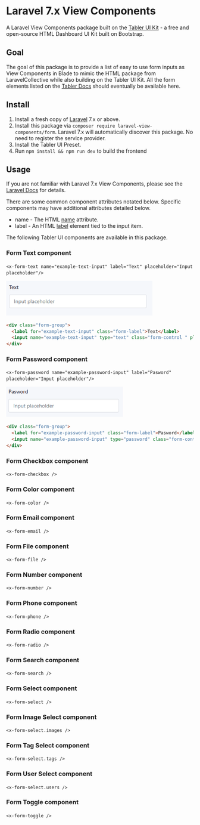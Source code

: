 # Laravel 7.x View Components

A Laravel View Components package built on the [Tabler UI Kit](https://tabler.io) - a free and open-source HTML Dashboard UI Kit built on Bootstrap.

## Goal
The goal of this package is to provide a list of easy to use form inputs as View Components in Blade to mimic the HTML package from LaravelCollective while also building on the Tabler UI Kit. All the form elements listed on the [Tabler Docs](https://preview-dev.tabler.io/docs/form-elements.html) should eventually be available here.

## Install

1. Install a fresh copy of [Laravel](https://laravel.com/docs/7.x/installation) 7.x or above.
2. Install this package via `composer require laravel-view-components/form`. Laravel 7.x will automatically discover this package. No need to register the service provider.
3. Install the Tabler UI Preset.
4. Run `npm install && npm run dev` to build the frontend

## Usage

If you are not familiar with Laravel 7.x View Components, please see the [Laravel Docs](https://laravel.com/docs/7.x/blade#displaying-components) for details.

There are some common component attributes notated below. Specific components may have additional attributes detailed below.
* name - The HTML [name](https://developer.mozilla.org/en-US/docs/Web/HTML/Element/input#htmlattrdefname) attribute.
* label - An HTML [label](https://developer.mozilla.org/en-US/docs/Web/HTML/Element/label) element tied to the input item.

The following Tabler UI components are available in this package.

### Form Text component
`<x-form-text name="example-text-input" label="Text" placeholder="Input placeholder"/>`

![form-text](/screenshots/form-text.png)

```html
<div class="form-group">
  <label for="example-text-input" class="form-label">Text</label>
  <input name="example-text-input" type="text" class="form-control " placeholder="Input placeholder" autocomplete="off">
</div>
```

### Form Password component
`<x-form-password name="example-password-input" label="Pasword" placeholder="Input placeholder"/>`

![form-password](/screenshots/form-password.png)

```html
<div class="form-group">
  <label for="example-password-input" class="form-label">Pasword</label>
  <input name="example-password-input" type="password" class="form-control " placeholder="Input placeholder" autocomplete="off">
</div>
```


### Form Checkbox component
`<x-form-checkbox />`

### Form Color component
`<x-form-color />`

### Form Email component
`<x-form-email />`

### Form File component
`<x-form-file />`

### Form Number component
`<x-form-number />`

### Form Phone component
`<x-form-phone />`

### Form Radio component
`<x-form-radio />`

### Form Search component
`<x-form-search />`

### Form Select component
`<x-form-select />`

### Form Image Select component
`<x-form-select.images />`

### Form Tag Select component
`<x-form-select.tags />`

### Form User Select component
`<x-form-select.users />`

### Form Toggle component
`<x-form-toggle />`
